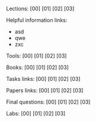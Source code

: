 Lections:
[00]
[01]
[02]
[03]

Helpful information links:
* asd
* qwe
* zxc

Tools:
[00]
[01]
[02]
[03]

Books:
[00]
[01]
[02]
[03]

Tasks links:
[00]
[01]
[02]
[03]

Papers links:
[00]
[01]
[02]
[03]

Final questions:
[00]
[01]
[02]
[03]

Labs:
[00]
[01]
[02]
[03]
